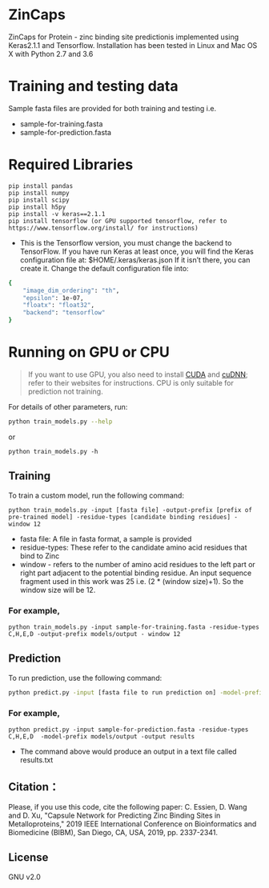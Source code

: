 # ZinCaps

ZinCaps for Protein - zinc binding site predictionis implemented using Keras2.1.1 and Tensorflow. Installation has been tested in Linux and Mac OS X with Python 2.7 and 3.6 
# Training and testing data

Sample fasta files are provided for both training and testing i.e.
- sample-for-training.fasta
- sample-for-prediction.fasta

# Required Libraries
```
pip install pandas
pip install numpy
pip install scipy
pip install h5py
pip install -v keras==2.1.1
pip install tensorflow (or GPU supported tensorflow, refer to https://www.tensorflow.org/install/ for instructions)
```
 - This is the Tensorflow version, you must change the backend to TensorFlow.
If you have run Keras at least once, you will find the Keras configuration file at:
$HOME/.keras/keras.json
If it isn’t there, you can create it. 
Change the default configuration file into:
```sh
{	
    "image_dim_ordering": "th",
    "epsilon": 1e-07,
    "floatx": "float32",
    "backend": "tensorflow"
}
```
# Running on GPU or CPU

>If you want to use GPU, you also need to install [CUDA]( https://developer.nvidia.com/cuda-toolkit) and [cuDNN](https://developer.nvidia.com/cudnn); refer to their websites for instructions. 
CPU is only suitable for prediction not training. 

For details of other parameters, run:
```sh
python train_models.py --help
```
or
```
python train_models.py -h
```

## Training
To train a custom model, run the following command:

``` python train_models.py -input [fasta file] -output-prefix [prefix of pre-trained model] -residue-types [candidate binding residues] - window 12 ```

* fasta file: A file in fasta format, a sample is provided
* residue-types: These refer to the candidate amino acid residues that bind to Zinc  
* window - refers to the number of amino acid residues to the left part or right part adjacent to the potential binding residue. An input sequence fragment used in this work was 25 i.e. (2 * (window size)+1). So the window size will be 12. 


### For example, 
``` python train_models.py -input sample-for-training.fasta -residue-types C,H,E,D -output-prefix models/output - window 12  ```

## Prediction
To run prediction, use the following command:
```sh
python predict.py -input [fasta file to run prediction on] -model-prefix [prefix of the path to the pre-trained model] -output [custom specified prefix for the prediction results] 
```

### For example,
``` python predict.py -input sample-for-prediction.fasta -residue-types C,H,E,D  -model-prefix models/output -output results ```

* The command above  would produce an output in a text file called results.txt
## Citation：
Please, if you use this code, cite the following paper:
C. Essien, D. Wang and D. Xu, "Capsule Network for Predicting Zinc Binding Sites in Metalloproteins," 2019 IEEE
International Conference on Bioinformatics and Biomedicine (BIBM), San Diego, CA, USA, 2019, pp. 2337-2341.

License
----
GNU v2.0
